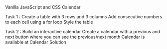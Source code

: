 
Vanilla JavaScript and CSS Calendar

Task 1 :
Create a table with 3 rows and 3 columns
Add consecutive numbers to each cell using a for loop
Style the table

Task 2 :
Build an interactive calendar
Create a calendar with a previous and next button where you can see the previous/next month
Calendar is available at Calendar Solution

